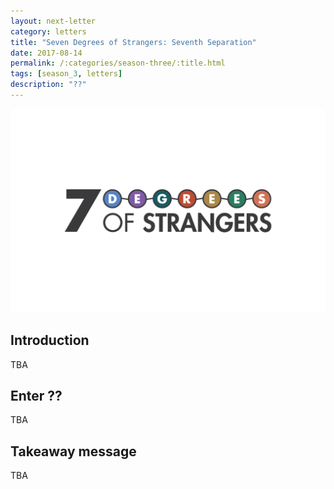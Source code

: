 ```yaml
---
layout: next-letter
category: letters
title: "Seven Degrees of Strangers: Seventh Separation"
date: 2017-08-14
permalink: /:categories/season-three/:title.html
tags: [season_3, letters]
description: "??"
---
```


<img src="https://github.com/jermspeaks/jermspeaks.github.io/blob/master/assets/images/7_Degrees_Of_Strangers_Letterhead.png?raw=true" alt="7 Degrees of Strangers Letterhead" width="600" />

## Introduction

TBA

## Enter ??

TBA

## Takeaway message

TBA